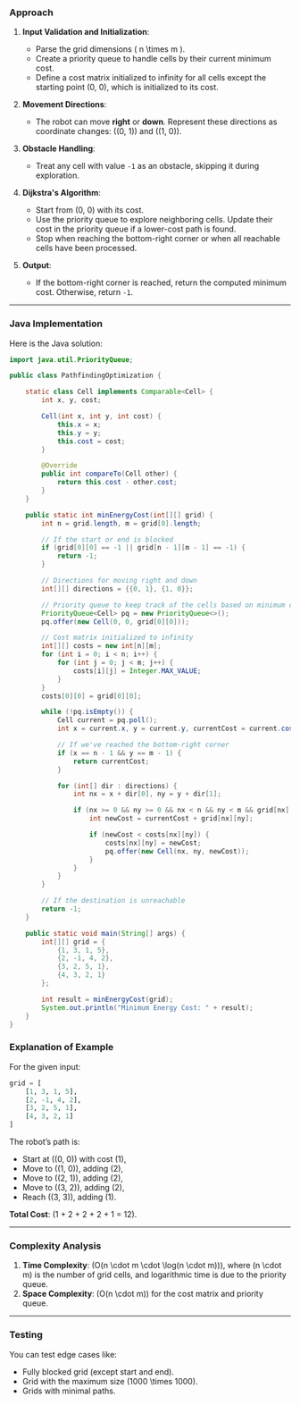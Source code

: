 ### Approach

1. **Input Validation and Initialization**:
   - Parse the grid dimensions \( n \times m \).
   - Create a priority queue to handle cells by their current minimum cost.
   - Define a cost matrix initialized to infinity for all cells except the starting point (0, 0), which is initialized to its cost.

2. **Movement Directions**:
   - The robot can move **right** or **down**. Represent these directions as coordinate changes: \((0, 1)\) and \((1, 0)\).

3. **Obstacle Handling**:
   - Treat any cell with value `-1` as an obstacle, skipping it during exploration.

4. **Dijkstra's Algorithm**:
   - Start from (0, 0) with its cost.
   - Use the priority queue to explore neighboring cells. Update their cost in the priority queue if a lower-cost path is found.
   - Stop when reaching the bottom-right corner or when all reachable cells have been processed.

5. **Output**:
   - If the bottom-right corner is reached, return the computed minimum cost. Otherwise, return `-1`.

---

### Java Implementation

Here is the Java solution:

```Java
import java.util.PriorityQueue;

public class PathfindingOptimization {

    static class Cell implements Comparable<Cell> {
        int x, y, cost;

        Cell(int x, int y, int cost) {
            this.x = x;
            this.y = y;
            this.cost = cost;
        }

        @Override
        public int compareTo(Cell other) {
            return this.cost - other.cost;
        }
    }

    public static int minEnergyCost(int[][] grid) {
        int n = grid.length, m = grid[0].length;

        // If the start or end is blocked
        if (grid[0][0] == -1 || grid[n - 1][m - 1] == -1) {
            return -1;
        }

        // Directions for moving right and down
        int[][] directions = {{0, 1}, {1, 0}};

        // Priority queue to keep track of the cells based on minimum cost
        PriorityQueue<Cell> pq = new PriorityQueue<>();
        pq.offer(new Cell(0, 0, grid[0][0]));

        // Cost matrix initialized to infinity
        int[][] costs = new int[n][m];
        for (int i = 0; i < n; i++) {
            for (int j = 0; j < m; j++) {
                costs[i][j] = Integer.MAX_VALUE;
            }
        }
        costs[0][0] = grid[0][0];

        while (!pq.isEmpty()) {
            Cell current = pq.poll();
            int x = current.x, y = current.y, currentCost = current.cost;

            // If we've reached the bottom-right corner
            if (x == n - 1 && y == m - 1) {
                return currentCost;
            }

            for (int[] dir : directions) {
                int nx = x + dir[0], ny = y + dir[1];

                if (nx >= 0 && ny >= 0 && nx < n && ny < m && grid[nx][ny] != -1) {
                    int newCost = currentCost + grid[nx][ny];

                    if (newCost < costs[nx][ny]) {
                        costs[nx][ny] = newCost;
                        pq.offer(new Cell(nx, ny, newCost));
                    }
                }
            }
        }

        // If the destination is unreachable
        return -1;
    }

    public static void main(String[] args) {
        int[][] grid = {
            {1, 3, 1, 5},
            {2, -1, 4, 2},
            {3, 2, 5, 1},
            {4, 3, 2, 1}
        };

        int result = minEnergyCost(grid);
        System.out.println("Minimum Energy Cost: " + result);
    }
}
```
### Explanation of Example

For the given input:

```python
grid = [
    [1, 3, 1, 5],
    [2, -1, 4, 2],
    [3, 2, 5, 1],
    [4, 3, 2, 1]
]
```

The robot’s path is:

- Start at \((0, 0)\) with cost \(1\),
- Move to \((1, 0)\), adding \(2\),
- Move to \((2, 1)\), adding \(2\),
- Move to \((3, 2)\), adding \(2\),
- Reach \((3, 3)\), adding \(1\).

**Total Cost**: \(1 + 2 + 2 + 2 + 1 = 12\).

---

### Complexity Analysis

1. **Time Complexity**: \(O(n \cdot m \cdot \log(n \cdot m))\), where \(n \cdot m\) is the number of grid cells, and logarithmic time is due to the priority queue.
2. **Space Complexity**: \(O(n \cdot m)\) for the cost matrix and priority queue.

---

### Testing

You can test edge cases like:
- Fully blocked grid (except start and end).
- Grid with the maximum size \(1000 \times 1000\).
- Grids with minimal paths.
